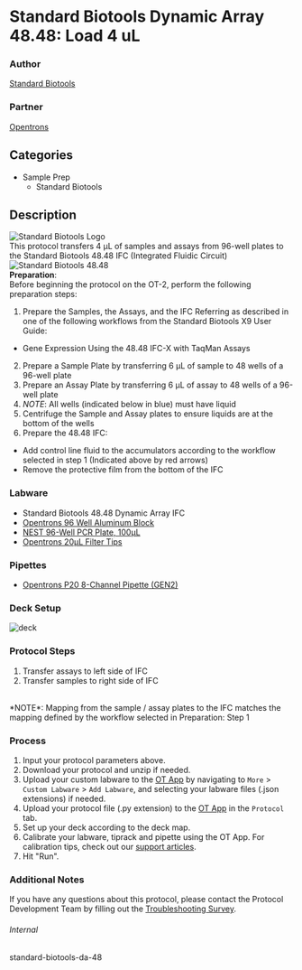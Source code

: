 # Standard Biotools Dynamic Array 48.48: Load 4 uL


### Author
[Standard Biotools](https://www.standardbio.com/)

### Partner
[Opentrons](https://opentrons.com/)


## Categories
* Sample Prep
	* Standard Biotools


## Description
![Standard Biotools Logo](https://opentrons-protocol-library-website.s3.amazonaws.com/custom-README-images/standard-biotools/standardbio-color-logo-blue-outline-blue-TM.jpg)
</br>
This protocol transfers 4 µL of samples and assays from 96-well plates to the Standard Biotools 48.48 IFC (Integrated Fluidic Circuit)</br>
![Standard Biotools 48.48](https://opentrons-protocol-library-website.s3.amazonaws.com/custom-README-images/standard-biotools/Opentrons+Protocols+Figs_48.48+IFC.jpg)
</br>
**Preparation**:</br>
Before beginning the protocol on the OT-2, perform the following preparation steps:
1. Prepare the Samples, the Assays, and the IFC Referring as described in one of the following workflows from the Standard Biotools X9 User Guide:
- Gene Expression Using the 48.48 IFC-X with TaqMan Assays
2. Prepare a Sample Plate by transferring 6 µL of sample to 48 wells of a 96-well plate
3. Prepare an Assay Plate by transferring 6 µL of assay to 48 wells of a 96-well plate
4. *NOTE*: All wells (indicated below in blue) must have liquid
5. Centrifuge the Sample and Assay plates to ensure liquids are at the bottom of the wells
6. Prepare the 48.48 IFC:
- Add control line fluid to the accumulators according to the workflow selected in step 1 (Indicated above by red arrows)
- Remove the protective film from the bottom of the IFC


### Labware
* Standard Biotools 48.48 Dynamic Array IFC
* [Opentrons 96 Well Aluminum Block](https://shop.opentrons.com/collections/hardware-modules/products/aluminum-block-set)
* [NEST 96-Well PCR Plate, 100µL](https://shop.opentrons.com/nest-0-1-ml-96-well-pcr-plate-full-skirt/)
* [Opentrons 20µL Filter Tips](https://shop.opentrons.com/opentrons-20ul-filter-tips/)


### Pipettes
* [Opentrons P20 8-Channel Pipette (GEN2)](https://shop.opentrons.com/8-channel-electronic-pipette/)


### Deck Setup
![deck](https://opentrons-protocol-library-website.s3.amazonaws.com/custom-README-images/standard-biotools/Opentrons+Protocols+Figs_48.48+Layout.jpg)


### Protocol Steps
1. Transfer assays to left side of IFC
2. Transfer samples to right side of IFC
</br>
*NOTE*: Mapping from the sample / assay plates to the IFC matches the mapping defined by the workflow selected in Preparation: Step 1



### Process
1. Input your protocol parameters above.
2. Download your protocol and unzip if needed.
3. Upload your custom labware to the [OT App](https://opentrons.com/ot-app) by navigating to `More` > `Custom Labware` > `Add Labware`, and selecting your labware files (.json extensions) if needed.
4. Upload your protocol file (.py extension) to the [OT App](https://opentrons.com/ot-app) in the `Protocol` tab.
5. Set up your deck according to the deck map.
6. Calibrate your labware, tiprack and pipette using the OT App. For calibration tips, check out our [support articles](https://support.opentrons.com/en/collections/1559720-guide-for-getting-started-with-the-ot-2).
7. Hit "Run".


### Additional Notes
If you have any questions about this protocol, please contact the Protocol Development Team by filling out the [Troubleshooting Survey](https://protocol-troubleshooting.paperform.co/).


###### Internal
standard-biotools-da-48
